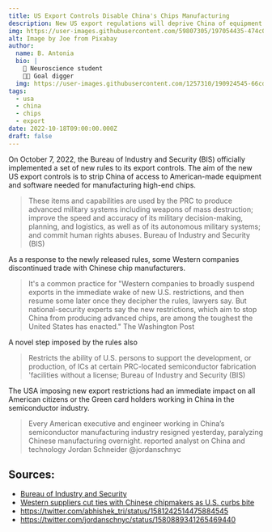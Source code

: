 ```yaml
---
title: US Export Controls Disable China's Chips Manufacturing
description: New US export regulations will deprive China of equipment for manufacturing high-end chips
img: https://user-images.githubusercontent.com/59807305/197054435-474c0746-924c-4dfc-b4fb-a5f514b12a72.jpg
alt: Image by Joe from Pixabay 
author: 
  name: B. Antonia
  bio: |
    🧠 Neuroscience student
    🦸🏼 Goal digger
  img: https://user-images.githubusercontent.com/1257310/190924545-66cd79f4-445a-41d5-9cd4-f29d00d3619c.jpg
tags:
  - usa
  - china
  - chips
  - export
date: 2022-10-18T09:00:00.000Z
draft: false
---
```


On October 7, 2022, the Bureau of Industry and Security (BIS) officially implemented a set of new rules to its export controls. The aim of the new US export controls is to strip China of access to American-made equipment and software needed for manufacturing high-end chips. 

>  These items and capabilities are used by the PRC to produce advanced military
systems including weapons of mass destruction; improve the speed and accuracy of its military
decision-making, planning, and logistics, as well as of its autonomous military systems; and
commit human rights abuses.
Bureau of Industry and Security (BIS)

As a response to the newly released rules, some Western companies discontinued trade with Chinese chip manufacturers. 

>It's a common practice for "Western companies to broadly suspend exports in the immediate wake of new U.S. restrictions, and then resume some later once they decipher the rules, lawyers say. But national-security experts say the new restrictions, which aim to stop China from producing advanced chips, are among the toughest the United States has enacted." 
The Washington Post

A novel step imposed by the rules also

> Restricts the ability of U.S. persons to support the development, or production, of ICs at certain PRC-located semiconductor fabrication 'facilities without a license;
Bureau of Industry and Security (BIS)

The USA imposing new export restrictions had an immediate impact on all American citizens or the Green card holders working in China in the semiconductor industry.

> Every American executive and engineer working in China’s semiconductor manufacturing industry resigned yesterday, paralyzing Chinese manufacturing overnight. reported analyst on China and technology Jordan Schneider @jordanschnyc

## Sources:
- [Bureau of Industry and Security](https://www.bis.doc.gov/)
- [Western suppliers cut ties with Chinese chipmakers as U.S. curbs bite](https://www.washingtonpost.com/technology/2022/10/17/export-controls-us-china-chips/)
- https://twitter.com/abhishek_tri/status/1581242514475884545
- https://twitter.com/jordanschnyc/status/1580889341265469440
